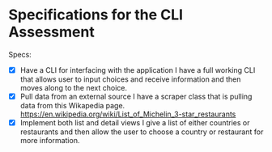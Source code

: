 # Specifications for the CLI Assessment

Specs:
- [x] Have a CLI for interfacing with the application
   I have a full working CLI that allows user to input choices and receive information and then moves along to the next choice.
- [X] Pull data from an external source
    I have a scraper class that is pulling data from this Wikapedia page. https://en.wikipedia.org/wiki/List_of_Michelin_3-star_restaurants
- [X] Implement both list and detail views
    I give a list of either countries or restaurants and then allow the user to choose a country or restaurant for more information.
